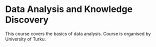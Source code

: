 # Data Analysis and Knowledge Discovery

This course covers the basics of data analysis.
Course is organised by University of Turku.
